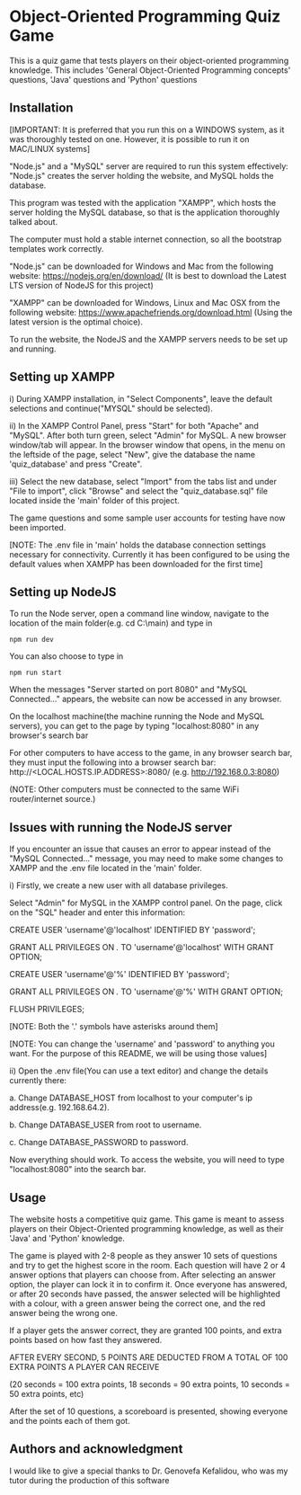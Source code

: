 # Object-Oriented Programming Quiz Game

This is a quiz game that tests players on their object-oriented programming knowledge. This includes 'General Object-Oriented Programming concepts' questions, 'Java' questions and 'Python' questions

## Installation
[IMPORTANT: It is preferred that you run this on a WINDOWS system, as it was thoroughly tested on one. However, it is possible to run it on MAC/LINUX systems]

"Node.js" and a "MySQL" server are required to run this system effectively: "Node.js" creates the server holding the website, and MySQL holds the database. 

This program was tested with the application "XAMPP", which hosts the server holding the MySQL database, so that is the application thoroughly talked about.

The computer must hold a stable internet connection, so all the bootstrap templates work correctly.

"Node.js" can be downloaded for Windows and Mac from the following website: https://nodejs.org/en/download/
(It is best to download the Latest LTS version of NodeJS for this project)

"XAMPP" can be downloaded for Windows, Linux and Mac OSX from the following website: https://www.apachefriends.org/download.html
(Using the latest version is the optimal choice).

To run the website, the NodeJS and the XAMPP servers needs to be set up and running.

## Setting up XAMPP
i) During XAMPP installation, in "Select Components", leave the default selections and continue("MYSQL" should be selected).

ii) In the XAMPP Control Panel, press "Start" for both "Apache" and "MySQL". After both turn green, select "Admin" for MySQL. A new browser window/tab will appear.
In the browser window that opens, in the menu on the leftside of the page, select "New", give the database the name 'quiz_database' and press "Create".

iii) Select the new database, select "Import" from the tabs list and under "File to import", click "Browse" and select the "quiz_database.sql" file located inside the 'main' folder of this project.

The game questions and some sample user accounts for testing have now been imported.

[NOTE: The .env file in 'main' holds the database connection settings necessary for connectivity. Currently it has been configured to be using the default values when XAMPP has been downloaded for the first time]

## Setting up NodeJS
To run the Node server, open a command line window, navigate to the location of the main folder(e.g. cd C:\main) and type in 
```
npm run dev
```
You can also choose to type in
```
npm run start
```

When the messages "Server started on port 8080" and "MySQL Connected..." appears, the website can now be accessed in any browser.

On the localhost machine(the machine running the Node and MySQL servers), you can get to the page by typing "localhost:8080" in any browser's search bar

For other computers to have access to the game, in any browser search bar, they must input the following into a browser search bar:
http://<LOCAL.HOSTS.IP.ADDRESS>:8080/ (e.g. http://192.168.0.3:8080)

(NOTE: Other computers must be connected to the same WiFi router/internet source.)

## Issues with running the NodeJS server
If you encounter an issue that causes an error to appear instead of the "MySQL Connected..." message, you may need to make some changes to XAMPP and the .env file located in the 'main' folder.

i) Firstly, we create a new user with all database privileges.

Select "Admin" for MySQL in the XAMPP control panel. On the page, click on the "SQL" header and enter this information:

CREATE USER 'username'@'localhost' IDENTIFIED BY 'password';

GRANT ALL PRIVILEGES ON *.* TO 'username'@'localhost' WITH GRANT OPTION;

CREATE USER 'username'@'%' IDENTIFIED BY 'password';

GRANT ALL PRIVILEGES ON *.* TO 'username'@'%' WITH GRANT OPTION;

FLUSH PRIVILEGES;

[NOTE: Both the '.' symbols have asterisks around them]

[NOTE: You can change the 'username' and 'password' to anything you want. For the purpose of this README, we will be using those values]


ii) Open the .env file(You can use a text editor) and change the details currently there:

a. Change DATABASE_HOST from localhost to your computer's ip address(e.g. 192.168.64.2).

b. Change DATABASE_USER from root to username.

c. Change DATABASE_PASSWORD to password.

Now everything should work. To access the website, you will need to type "localhost:8080" into the search bar.

## Usage
The website hosts a competitive quiz game. This game is meant to assess players on their Object-Oriented programming knowledge, as well as their 'Java' and 'Python' knowledge.

The game is played with 2-8 people as they answer 10 sets of questions and try to get the highest score in the room. Each question will have 2 or 4 answer options that players can choose from. 
After selecting an answer option, the player can lock it in to confirm it. Once everyone has answered, or after 20 seconds have passed, the answer selected will be highlighted with a colour, with a green answer being the correct one, and the red answer being the wrong one.

If a player gets the answer correct, they are granted 100 points, and extra points based on how fast they answered.

AFTER EVERY SECOND, 5 POINTS ARE DEDUCTED FROM A TOTAL OF 100 EXTRA POINTS A PLAYER CAN RECEIVE

(20 seconds = 100 extra points, 18 seconds = 90 extra points, 10 seconds = 50 extra points, etc)

After the set of 10 questions, a scoreboard is presented, showing everyone and the points each of them got.

## Authors and acknowledgment
I would like to give a special thanks to Dr. Genovefa Kefalidou, who was my tutor during the production of this software
